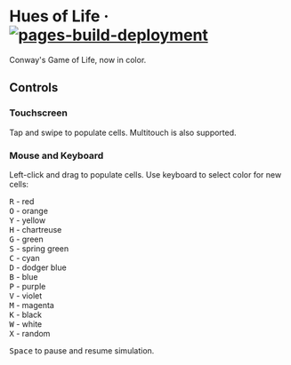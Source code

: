# Hues of Life &middot; [![pages-build-deployment](https://github.com/twobithack/hues-of-life/actions/workflows/pages/pages-build-deployment/badge.svg)](https://twobithack.github.io/hues-of-life)

Conway's Game of Life, now in color.

## Controls

### Touchscreen

Tap and swipe to populate cells. Multitouch is also supported.

### Mouse and Keyboard

Left-click and drag to populate cells.
Use keyboard to select color for new cells:

<kbd>R</kbd> - red  
<kbd>O</kbd> - orange  
<kbd>Y</kbd> - yellow  
<kbd>H</kbd> - chartreuse  
<kbd>G</kbd> - green  
<kbd>S</kbd> - spring green  
<kbd>C</kbd> - cyan  
<kbd>D</kbd> - dodger blue  
<kbd>B</kbd> - blue  
<kbd>P</kbd> - purple  
<kbd>V</kbd> - violet  
<kbd>M</kbd> - magenta  
<kbd>K</kbd> - black  
<kbd>W</kbd> - white  
<kbd>X</kbd> - random  

<kbd>Space</kbd> to pause and resume simulation.
